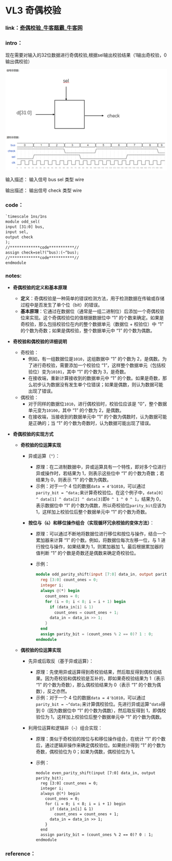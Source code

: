 # **VL3** **奇偶校验**

### **link**：[奇偶校验_牛客题霸_牛客网](https://www.nowcoder.com/practice/67d4dd382bb44c559a1d0a023857a7a6?tpId=301&tags=&title=&difficulty=0&judgeStatus=0&rp=0&sourceUrl=%2Fexam%2Foj%3Fpage%3D1%26tab%3DVerilog%E7%AF%87%26topicId%3D301)

### **intro**：

现在需要对输入的32位数据进行奇偶校验,根据sel输出校验结果（1输出奇校验，0输出偶校验）

![image-20250102231740636](asset/image-20250102231740636.png)

输入描述：
输入信号  bus sel
类型 wire

输出描述：
输出信号  check
类型 wire

### **code**：

```
`timescale 1ns/1ns
module odd_sel(
input [31:0] bus,
input sel,
output check
);
//*************code***********//
assign check=sel?(^bus):(~^bus);
//*************code***********//
endmodule
```

### notes:

- **奇偶校验的定义和基本原理**

  - **定义**：奇偶校验是一种简单的错误检测方法，用于检测数据在传输或存储过程中是否发生了单个位（bit）的错误。
  - **基本原理**：它通过在数据位（通常是一组二进制位）后添加一个奇偶校验位来实现。这个奇偶校验位的值根据数据位中 “1” 的个数来确定。如果是奇校验，那么包括校验位在内的整个数据单元（数据位 + 校验位）中 “1” 的个数为奇数；如果是偶校验，整个数据单元中 “1” 的个数为偶数。

- **奇校验和偶校验的详细说明**

  - 奇校验：
    - 例如，有一组数据位是`1010`，这组数据中 “1” 的个数为 2，是偶数。为了进行奇校验，需要添加一个校验位 “1”，这样整个数据单元（包括校验位）变为`10101`，其中 “1” 的个数为 3，是奇数。
    - 在接收端，重新计算接收到的数据单元中 “1” 的个数。如果是奇数，那么初步认为数据没有发生单个位错误；如果是偶数，则认为数据可能出现了错误。
  - 偶校验：
    - 对于同样的数据位`1010`，进行偶校验时，校验位应该是 “0”，整个数据单元变为`10100`，其中 “1” 的个数为 2，是偶数。
    - 在接收端，当接收到的数据单元中 “1” 的个数为偶数时，认为数据可能是正确的；当 “1” 的个数为奇数时，认为数据可能出现了错误。

- **奇偶校验的实现方式**

  - **奇校验的位运算实现**

    - 异或运算（`^`）：

      - 原理：在二进制数据中，异或运算具有一个特性，即对多个位进行异或操作时，若结果为 1，则表示这些位中 “1” 的个数为奇数；若结果为 0，则表示 “1” 的个数为偶数。
      - 示例：对于一个 4 位的数据`data = 4'b1010`，可以通过`parity_bit = ^data;`来计算奇校验位。在这个例子中，`data[0] ^ data[1] ^ data[2] ^ data[3]`即`0 ^ 1 ^ 0 ^ 1`，结果为 0，表示数据位中 “1” 的个数为偶数，所以奇校验位`parity_bit`应该为 1，这样加上校验位后整个数据单元中 “1” 的个数为奇数。

    - **按位与（`&`）和移位操作组合（实现循环冗余校验的变体方法）**：

      - 原理：可以通过不断地将数据位进行移位和按位与操作，结合一个累加器来计算 “1” 的个数。例如，将数据位每次左移一位，与 1 进行按位与操作，如果结果为 1，则累加器加 1。最后根据累加器的值判断 “1” 的个数是奇数还是偶数来确定奇校验位。

      - 示例：

        ```verilog
        module odd_parity_shift(input [7:0] data_in, output parity_bit);
          reg [3:0] count_ones = 0;
          integer i;
          always @(*) begin
            count_ones = 0;
            for (i = 0; i < 8; i = i + 1) begin
              if (data_in[i] & 1)
                count_ones = count_ones + 1;
              data_in = data_in >> 1;
            }
          end
          assign parity_bit = (count_ones % 2 == 0)? 1 : 0;
        endmodule
        ```

  - **偶校验的位运算实现**

    - 先异或后取反（基于异或运算）：

      - 原理：先使用异或运算得到奇校验结果，然后取反得到偶校验结果。因为奇校验和偶校验是互补的，即如果奇校验结果为 1（表示 “1” 的个数为奇数），那么偶校验结果为 0（表示 “1” 的个数为偶数），反之亦然。
      - 示例：对于一个 4 位的数据`data = 4'b1010`，可以通过`parity_bit = ~^data;`来计算偶校验位。先进行异或运算`^data`得到 0（因为数据位中 “1” 的个数为偶数），然后取反得到 1，即偶校验位为 1，这样加上校验位后整个数据单元中 “1” 的个数为偶数。

    - 利用位运算和逻辑非（`~`）组合实现：

      - 原理：类似于奇校验的按位与和移位操作组合，在统计 “1” 的个数后，通过逻辑非操作来确定偶校验位。如果统计得到 “1” 的个数为奇数，偶校验位为 0；如果为偶数，偶校验位为 1。

      - 示例：

        ```
        module even_parity_shift(input [7:0] data_in, output parity_bit);
          reg [3:0] count_ones = 0;
          integer i;
          always @(*) begin
            count_ones = 0;
            for (i = 0; i < 8; i = i + 1) begin
              if (data_in[i] & 1)
                count_ones = count_ones + 1;
              data_in = data_in >> 1;
            }
          end
          assign parity_bit = (count_ones % 2 == 0)? 0 : 1;
        endmodule
        ```

        


### reference：



